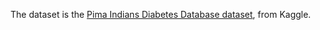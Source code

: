 The dataset is the [Pima Indians Diabetes Database dataset](https://www.kaggle.com/uciml/pima-indians-diabetes-database), from Kaggle.
